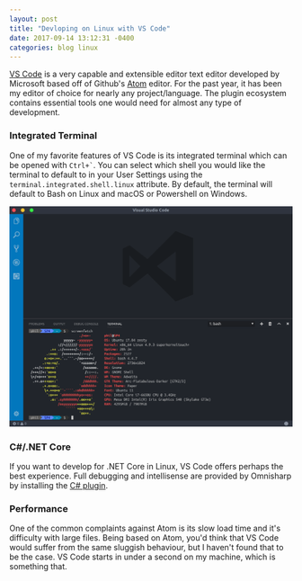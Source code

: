 ```yaml
---
layout: post
title: "Devloping on Linux with VS Code"
date: 2017-09-14 13:12:31 -0400
categories: blog linux
---
```


[VS Code](https://code.visualstudio.com/) is a very capable and extensible editor text editor developed by Microsoft based off of Github's [Atom](https://atom.io/) editor. For the past year, it has been my editor of choice for nearly any project/language. The plugin ecosystem contains essential tools one would need for almost any type of development.

### Integrated Terminal

One of my favorite features of VS Code is its integrated terminal which can be opened with `` Ctrl+` ``. You can select which shell you would like the terminal to default to in your User Settings using the `terminal.integrated.shell.linux` attribute. By default, the terminal will default to Bash on Linux and macOS or Powershell on Windows.

![Terminal Example](/assets/images/blog/integrated-terminal-example.png)

### C#/.NET Core

If you want to develop for .NET Core in Linux, VS Code offers perhaps the best experience. Full debugging and intellisense are provided by Omnisharp by installing the [C# plugin](https://marketplace.visualstudio.com/items?itemName=ms-vscode.csharp).

### Performance

One of the common complaints against Atom is its slow load time and it's difficulty with large files. Being based on Atom, you'd think that VS Code would suffer from the same sluggish behaviour, but I haven't found that to be the case. VS Code starts in under a second on my machine, which is something that.